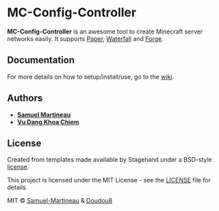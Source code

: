 # MC-Config-Controller

**MC-Config-Controller** is an awesome tool to create Minecraft server networks easily. It supports [Paper](https://papermc.io/), [Waterfall](https://papermc.io/) and [Forge](https://files.minecraftforge.net/).

## Documentation

For more details on how to setup/install/use, go to the [wiki](https://github.com/Samuel-Martineau/MC-Config-Controller/wiki).

## Authors

- **[Samuel Martineau](https://github.com/Samuel-Martineau/)**
- **[Vu Dang Khoa Chiem](https://github.com/Doudou8)**

## License

Created from templates made available by Stagehand under a BSD-style
[license](https://github.com/dart-lang/stagehand/blob/master/LICENSE).

This project is licensed under the MIT License - see the [LICENSE](https://github.com/Samuel-Martineau/MC-Config-Controller/blob/master/LICENSE) file for details

MIT © [Samuel-Martineau](https://github.com/Samuel-Martineau/) & [Doudou8](https://github.com/Doudou8)
